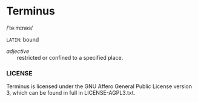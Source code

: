 # Terminus
/ˈtəːmɪnəs/  

`LATIN`: bound  

_adjective_  
&emsp;&emsp;restricted or confined to a specified place.


### LICENSE
Terminus is licensed under the GNU Affero General Public License version 3, which can be found in full in LICENSE-AGPL3.txt.
